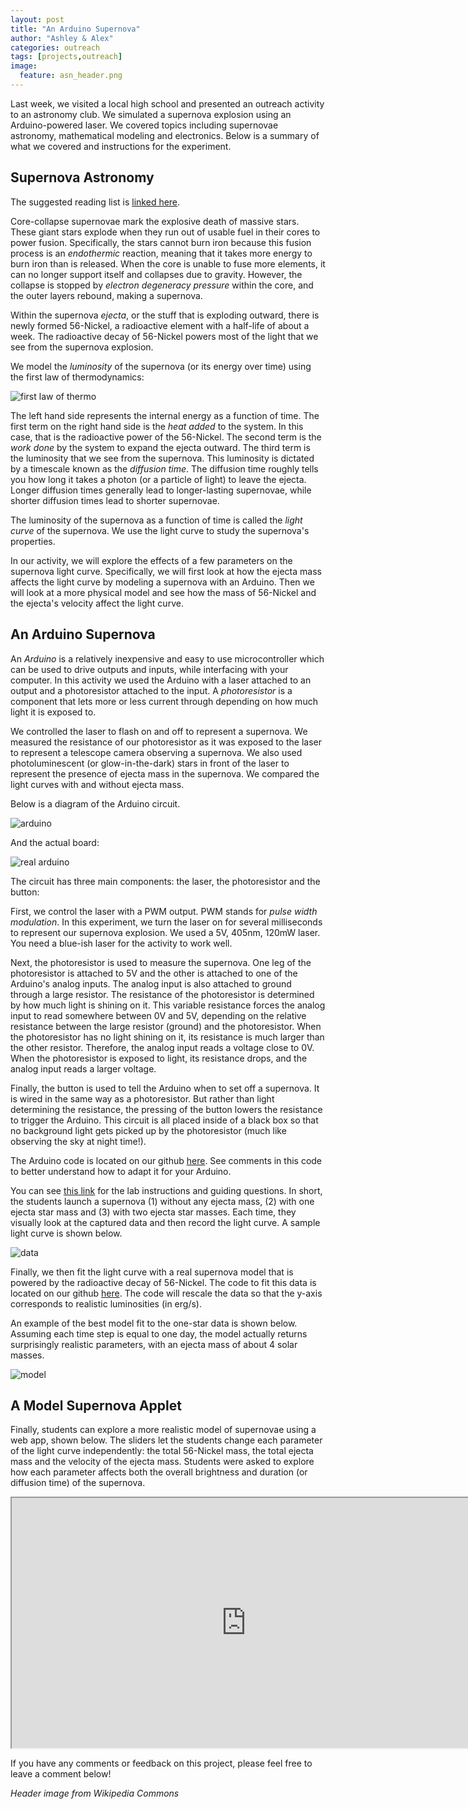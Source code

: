 ```yaml
---
layout: post
title: "An Arduino Supernova"
author: "Ashley & Alex"
categories: outreach
tags: [projects,outreach]
image:
  feature: asn_header.png
---
```


Last week, we visited a local high school and presented an outreach activity to an astronomy club. We simulated a supernova explosion using an Arduino-powered laser. We covered topics including supernovae astronomy, mathematical modeling and electronics. Below is a summary of what we covered and instructions for the experiment.

## Supernova Astronomy

The suggested reading list is [linked here](https://docs.google.com/document/d/1j4ukehCjw4DgcFCUO1NqYJIRFApPIhSf2DFFfvQsXIo/edit?usp=sharing).

Core-collapse supernovae mark the explosive death of massive stars. These giant stars explode when they run out of usable fuel in their cores to power fusion. Specifically, the stars cannot burn iron because this fusion process is an *endothermic* reaction, meaning that it takes more energy to burn iron than is released. When the core is unable to fuse more elements, it can no longer support itself and collapses due to gravity. However, the collapse is stopped by *electron degeneracy pressure* within the core, and the outer layers rebound, making a supernova. 

Within the supernova *ejecta*, or the stuff that is exploding outward, there is newly formed 56-Nickel, a radioactive element with a half-life of about a week. The radioactive decay of 56-Nickel powers most of the light that we see from the supernova explosion.


We model the *luminosity* of the supernova (or its energy over time) using the first law of thermodynamics:

![first law of thermo](/images/asn_3.png)

The left hand side represents the internal energy as a function of time. The first term on the right hand side is the *heat added* to the system. In this case, that is the radioactive power of the 56-Nickel. The second term is the *work done* by the system to expand the ejecta outward. The third term is the luminosity that we see from the supernova. This luminosity is dictated by a timescale known as the *diffusion time*. The diffusion time roughly tells you how long it takes a photon (or a particle of light) to leave the ejecta. Longer diffusion times generally lead to longer-lasting supernovae, while shorter diffusion times lead to shorter supernovae.

The luminosity of the supernova as a function of time is called the *light curve* of the supernova. We use the light curve to study the supernova's properties.

In our activity, we will explore the effects of a few parameters on the supernova light curve. Specifically, we will first look at how the ejecta mass affects the light curve by modeling a supernova with an Arduino. Then we will look at a more physical model and see how the mass of 56-Nickel and the ejecta's velocity affect the light curve.

## An Arduino Supernova

An *Arduino* is a relatively inexpensive and easy to use microcontroller which can be used to drive outputs and inputs, while interfacing with your computer. In this activity we used the Arduino with a laser attached to an output and a photoresistor attached to the input. A *photoresistor* is a component that lets more or less current through depending on how much light it is exposed to. 

We controlled the laser to flash on and off to represent a supernova. We measured the resistance of our photoresistor as it was exposed to the laser to represent a telescope camera observing a supernova. We also used photoluminescent (or glow-in-the-dark) stars in front of the laser to represent the presence of ejecta mass in the supernova. We compared the light curves with and without ejecta mass.

Below is a diagram of the Arduino circuit.

![arduino](\images\asn_2.png)

And the actual board:

![real arduino](\images/asn_6.png)

The circuit has three main components: the laser, the photoresistor and the button:

First, we control the laser with a PWM output. PWM stands for *pulse width modulation*. In this experiment, we turn the laser on for several milliseconds to represent our supernova explosion. We used a 5V, 405nm, 120mW laser. You need a blue-ish laser for the activity to work well.

Next, the photoresistor is used to measure the supernova. One leg of the photoresistor is attached to 5V and the other is attached to one of the Arduino's analog inputs. The analog input is also attached to ground through a large resistor. The resistance of the photoresistor is determined by how much light is shining on it. This variable resistance forces the analog input to read somewhere between 0V and 5V, depending on the relative resistance between the large resistor (ground) and the photoresistor. When the photoresistor has no light shining on it, its resistance is much larger than the other resistor. Therefore, the analog input reads a voltage close to 0V. When the photoresistor is exposed to light, its resistance drops, and the analog input reads a larger voltage. 

Finally, the button is used to tell the Arduino when to set off a supernova. It is wired in the same way as a photoresistor. But rather than light determining the resistance, the pressing of the button lowers the resistance to trigger the Arduino. This circuit is all placed inside of a black box so that no background light gets picked up by the photoresistor (much like observing the sky at night time!). 

The Arduino code is located on our github [here](https://github.com/CashewsAndScrews/Arduino_SN). See comments in this code to better understand how to adapt it for your Arduino.

You can see [this link](https://docs.google.com/document/d/1PPT-yslngogyZSKpOTCSjdIDPOIj7qzCyF9yDEEWJCY/edit?usp=sharing) for the lab instructions and guiding questions. In short, the students launch a supernova (1) without any ejecta mass, (2) with one ejecta star mass and (3) with two ejecta star masses. Each time, they visually look at the captured data and then record the light curve. A sample light curve is shown below.

![data](/images/asn_5.png)

Finally, we then fit the light curve with a real supernova model that is powered by the radioactive decay of 56-Nickel. The code to fit this data is located on our github [here](https://github.com/CashewsAndScrews/Arduino_SN). The code will rescale the data so that the y-axis corresponds to realistic luminosities (in erg/s).

An example of the best model fit to the one-star data is shown below. Assuming each time step is equal to one day, the model actually returns surprisingly realistic parameters, with an ejecta mass of about 4 solar masses. 

![model](/images/asn_4.png)

## A Model Supernova Applet

Finally, students can explore a more realistic model of supernovae using a web app, shown below. The sliders let the students change each parameter of the light curve independently: the total 56-Nickel mass, the total ejecta mass and the velocity of the ejecta mass. Students were asked to explore how each parameter affects both the overall brightness and duration (or diffusion time) of the supernova. 

<iframe src="http://ashleyvillar.com/slider.html" style="width:750px;height:400px;"></iframe>

If you have any comments or feedback on this project, please feel free to leave a comment below!

*Header image from Wikipedia Commons*

